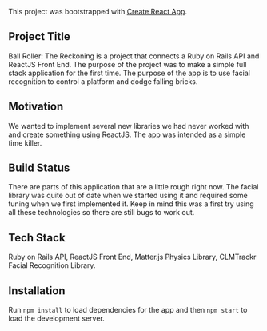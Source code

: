 This project was bootstrapped with [Create React App](https://github.com/facebook/create-react-app).

## Project Title
Ball Roller: The Reckoning is a project that connects a Ruby on Rails API and ReactJS Front End. The purpose of the project was to make a simple full stack application for the first time. The purpose of the app is to use facial recognition to control a platform and dodge falling bricks.

## Motivation
We wanted to implement several new libraries we had never worked with and create something using ReactJS. The app was intended as a simple time killer.

## Build Status
There are parts of this application that are a little rough right now. The facial library was quite out of date when we started using it and required some tuning when we first implemented it. Keep in mind this was a first try using all these technologies so there are still bugs to work out.

## Tech Stack
Ruby on Rails API, ReactJS Front End, Matter.js Physics Library, CLMTrackr Facial Recognition Library.

## Installation
Run `npm install` to load dependencies for the app and then `npm start` to load the development server.
